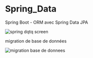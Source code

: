 # Spring_Data
Spring Boot - ORM avec Spring Data JPA

![spring dqtq screen](https://user-images.githubusercontent.com/81532862/160698630-2770bab4-caf8-490c-95ba-3a8a3b343f2b.PNG)


migration de base de données

![migration base de donnees](https://user-images.githubusercontent.com/81532862/160712377-26bce111-261e-454f-ad1d-cc1207497cd6.PNG)
